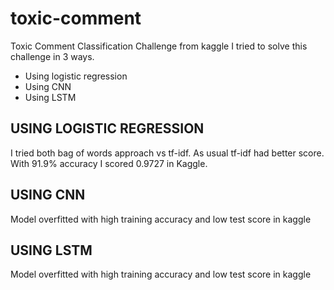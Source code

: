 # toxic-comment
Toxic Comment Classification Challenge from kaggle
I tried to solve this challenge in 3 ways.
* Using logistic regression
* Using CNN
* Using LSTM

## USING LOGISTIC REGRESSION
I tried both bag of words approach vs tf-idf. As usual tf-idf had better score. With 91.9% accuracy I scored 0.9727 in Kaggle.

## USING CNN
Model overfitted with high training accuracy and low test score in kaggle

## USING LSTM
Model overfitted with high training accuracy and low test score in kaggle

